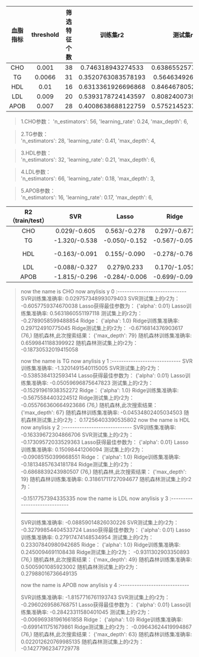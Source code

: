 | 血脂指标 | threshold | 筛选特征个数 |训练集r2 | 测试集r2 |
| :----: | :----: | :----: | :----------------: | :---------------: |
|CHO     |0.001   |38      |0.746318943274533   |0.6386552577626596 |
|TG      |0.0066  |31      |0.3520763083578193  |0.564634926231925  |
|HDL     |0.01    |16      |0.6313361926696868  |0.8464678052938874 |
|LDL     |0.009   |20      |0.5393178724143597  |0.8082400739394546 |
|APOB    |0.007   |28      |0.4008638688122759  |0.5752145237403692 |

>1.CHO参数：
            'n_estimators': 56,
            'learning_rate': 0.24,
            'max_depth': 6,

>2.TG参数：        
            'n_estimators': 28,
            'learning_rate': 0.41,
            'max_depth': 4,

> 3.HDL参数：        
'n_estimators': 32,
'learning_rate': 0.21,
'max_depth': 6,

> 4.LDL参数：        
'n_estimators': 66,
'learning_rate': 0.18,
'max_depth': 3,

> 5.APOB参数：        
> 'n_estimators': 16,
> 'learning_rate': 0.17,
> 'max_depth': 6,

| R2（train/test） |      SVR      |     Lasso     |     Ridge     |   随机森林    | xgboost      |
| :--------------: | :-----------: | :-----------: | :-----------: | :-----------: | ------------ |
|       CHO        | 0.029/-0.605  | 0.563/-0.278  | 0.297/-0.671  | 0.659/-0.187  | 0.746/0.638  |
|        TG        | -1.320/-0.538 | -0.050/-0.152 | -0.567/-0.055 | -0.033/0.108  | 0.3524/0.564 |
|       HDL        | -0.163/-0.091 | 0.155/-0.090  | -0.278/-0.764 | -0.045/ 0.172 | 0.631/0.846  |
|       LDL        | -0.088/-0.327 |  0.279/0.233  | 0.170/-1.051  |  0.500/0.279  | 0.539/0.808  |
|       APOB       | -1.815/-0.296 | -0.284/-0.006 | -0.699/-0.096 | 0.022/-0.142  | 0.400/0.575  |

> now the name is  CHO now anylisis y 0 :----------------------------- SVR训练集准确率: 0.029757348993079403 SVR测试集上的r2为： -0.6057759374670038 Lasso获得最佳参数为： {'alpha': 0.01} Lasso训练集准确率: 0.5631860551197118 测试集上的r2为： -0.2789058599488854 Ridge： {'alpha': 1.0} Ridge训练集准确率: 0.297124910775045 Ridge测试集上的r2为： -0.6716814376903617
> (76,)
> 随机森林,此次搜索结果： {'max_depth': 79} 随机森林训练集准确率: 0.6599841188399922 随机森林测试集上的r2为： -0.18730532019415058
>
> now the name is  TG now anylisis y 1 :----------------------------- SVR训练集准确率: -1.3201491540115005 SVR测试集上的r2为： -0.5385384132593414 Lasso获得最佳参数为： {'alpha': 0.01} Lasso训练集准确率: -0.05059696875647823 测试集上的r2为： -0.15291961938352272 Ridge： {'alpha': 1.0} Ridge训练集准确率: -0.5675584403224512 Ridge测试集上的r2为： -0.055766360664923686
> (76,)
> 随机森林,此次搜索结果： {'max_depth': 67} 随机森林训练集准确率: -0.04534802405034503 随机森林测试集上的r2为： 0.17256403390535802 now the name is  HDL now anylisis y 2 :----------------------------- SVR训练集准确率: -0.16339672304866706 SVR测试集上的r2为： -0.17309572033529363 Lasso获得最佳参数为： {'alpha': 0.01} Lasso训练集准确率: 0.15098441206094 测试集上的r2为： -0.09085150399668551 Ridge： {'alpha': 1.0} Ridge训练集准确率: -0.18134857634181784 Ridge测试集上的r2为： -0.6868839243980507
> (76,)
> 随机森林,此次搜索结果： {'max_depth': 19} 随机森林训练集准确率: 0.31861711727094677 随机森林测试集上的r2为：
>
> -0.1517757394335335 now the name is  LDL now anylisis y 3 :-----------------------------
>
>
>
> -----------------------------
>
> SVR训练集准确率: -0.08859014826030226 SVR测试集上的r2为： -0.32799854404533724 Lasso获得最佳参数为： {'alpha': 0.01} Lasso训练集准确率: 0.27917474148534954 测试集上的r2为： 0.23307840980942685 Ridge： {'alpha': 1.0} Ridge训练集准确率: 0.2450094691108438 Ridge测试集上的r2为： -0.9311302903350893
> (76,)
> 随机森林,此次搜索结果： {'max_depth': 49} 随机森林训练集准确率: 0.5005901085923002 随机森林测试集上的r2为： 0.27988016736649135
>
> now the name is  APOB now anylisis y 4 :-----------------------------
>
> SVR训练集准确率: -1.8157716761193743 SVR测试集上的r2为： -0.2960269586768751 Lasso获得最佳参数为： {'alpha': 0.01} Lasso训练集准确率: -0.28423311580401045 测试集上的r2为： -0.006969381961661858 Ridge： {'alpha': 1.0} Ridge训练集准确率: -0.6991411751679861 Ridge测试集上的r2为： -0.09643624419994867
> (76,)
> 随机森林,此次搜索结果： {'max_depth': 63} 随机森林训练集准确率: 0.022012620769985135 随机森林测试集上的r2为： -0.14277962347729778
